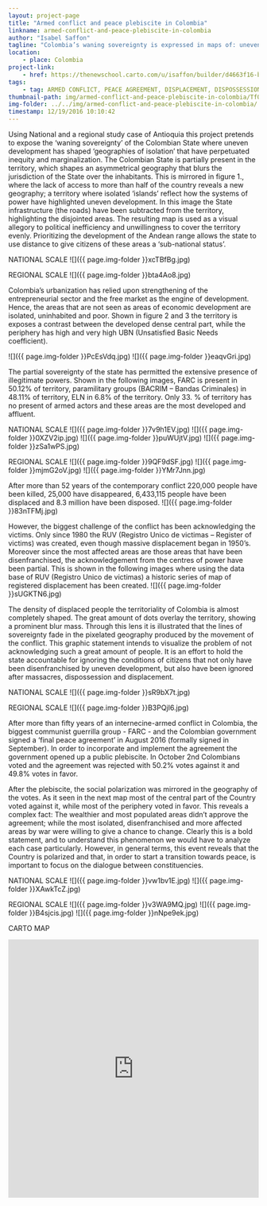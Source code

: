 ```yaml
---
layout: project-page
title: "Armed conflict and peace plebiscite in Colombia"
linkname: armed-conflict-and-peace-plebiscite-in-colombia
author: "Isabel Saffon"
tagline: "Colombia’s waning sovereignty is expressed in maps of: uneven development, armed actors, displacement, dispossession and political polarization"
location:
    - place: Colombia
project-link:
    - href: https://thenewschool.carto.com/u/isaffon/builder/d4663f16-bb2b-11e6-819d-0ee66e2c9693/embed
tags:
    - tag: ARMED CONFLICT, PEACE AGREEMENT, DISPLACEMENT, DISPOSSESSION, COLOMBIA
thumbnail-path: img/armed-conflict-and-peace-plebiscite-in-colombia/TfQgmTg.jpg
img-folder: ../../img/armed-conflict-and-peace-plebiscite-in-colombia/
timestamp: 12/19/2016 10:10:42
---
```

Using National and a regional study case of Antioquia this project pretends to expose the ‘waning sovereignty’ of the Colombian State where uneven development has shaped ‘geographies of isolation’ that have perpetuated inequity and marginalization. 
The Colombian State is partially present in the territory, which shapes an asymmetrical geography that blurs the jurisdiction of the State over the inhabitants. This is mirrored in figure 1., where the lack of access to more than half of the country reveals a new geography; a territory where isolated ‘islands’ reflect how the systems of power have highlighted uneven development. In this image the State infrastructure (the roads) have been subtracted from the territory, highlighting the disjointed areas. The resulting map is used as a visual allegory to political inefficiency and unwillingness to cover the territory evenly. Prioritizing the development of the Andean range allows the state to use distance to give citizens of these areas a ‘sub-national status’.

NATIONAL SCALE
![]({{ page.img-folder }}xcTBfBg.jpg)

REGIONAL SCALE
![]({{ page.img-folder }}bta4Ao8.jpg)

Colombia’s urbanization has relied upon strengthening of the entrepreneurial sector and the free market as the engine of development. Hence, the areas that are not seen as areas of economic development are isolated, uninhabited and poor. Shown in figure 2 and 3 the territory is exposes a contrast between the developed dense central part, while the periphery has high and very high UBN (Unsatisfied Basic Needs coefficient).

![]({{ page.img-folder }}PcEsVdq.jpg)
![]({{ page.img-folder }}eaqvGri.jpg)

The partial sovereignty of the state has permitted the extensive presence of illegitimate powers. Shown in the following images, FARC is present in 50.12%  of territory, paramilitary groups (BACRIM – Bandas Criminales) in 48.11% of territory, ELN in 6.8% of the territory. Only 33. % of territory has no present of armed actors and these areas are the most developed and affluent. 

NATIONAL SCALE
![]({{ page.img-folder }}7v9h1EV.jpg)
![]({{ page.img-folder }}0XZV2ip.jpg)
![]({{ page.img-folder }}puWUjtV.jpg)
![]({{ page.img-folder }}zSa1wPS.jpg)

REGIONAL SCALE
![]({{ page.img-folder }}9QF9dSF.jpg)
![]({{ page.img-folder }}mjmG2oV.jpg)
![]({{ page.img-folder }}YMr7Jnn.jpg)

After more than 52 years of the contemporary conflict 220,000 people have been killed, 25,000 have disappeared, 6,433,115 people have been displaced and 8.3 million have been disposed. 
![]({{ page.img-folder }}83nTFMj.jpg)

However, the biggest challenge of the conflict has been acknowledging the victims. Only since 1980 the RUV (Registro Unico de victimas – Register of victims) was created, even though massive displacement began in 1950’s. Moreover since the most affected areas are those areas that have been disenfranchised, the acknowledgement from the centres of power have been partial. This is shown in the following images where using the data base of RUV (Registro Unico de victimas) a historic series of map of registered displacement has been created. 
![]({{ page.img-folder }}sUGKTN6.jpg)

The density of displaced people the territoriality of Colombia is almost completely shaped. The great amount of dots overlay the territory, showing a prominent blur mass. Through this lens it is illustrated that the lines of sovereignty fade in the pixelated geography produced by the movement of the conflict. This graphic statement intends to visualize the problem of not acknowledging such a great amount of people. It is an effort to hold the state accountable for ignoring the conditions of citizens that not only have been disenfranchised by uneven development, but also have been ignored after massacres, dispossession and displacement. 

NATIONAL SCALE
![]({{ page.img-folder }}sR9bX7t.jpg)

REGIONAL SCALE
![]({{ page.img-folder }}B3PQjI6.jpg)

After more than fifty years of an internecine-armed conflict in Colombia, the biggest communist guerrilla group - FARC - and the Colombian government signed a ‘final peace agreement’  in August 2016 (formally signed in September). In order to incorporate and implement the agreement the government opened up a public plebiscite. In October 2nd Colombians voted and the agreement was rejected with 50.2% votes against it and 49.8% votes in favor.  

After the plebiscite, the social polarization was mirrored in the geography of the votes. As it seen in the next map most of the central part of the Country voted against it, while most of the periphery voted in favor. This reveals a complex fact: The wealthier and most populated areas didn’t approve the agreement; while the most isolated, disenfranchised and more affected areas by war were willing to give a chance to change.  Clearly this is a bold statement, and to understand this phenomenon we would have to analyze each case particularly. However, in general terms, this event reveals that the Country is polarized and that, in order to start a transition towards peace, is important to focus on the dialogue between constituencies.

NATIONAL SCALE
![]({{ page.img-folder }}vw1bv1E.jpg)
![]({{ page.img-folder }}XAwkTcZ.jpg)

REGIONAL SCALE
![]({{ page.img-folder }}v3WA9MQ.jpg)
![]({{ page.img-folder }}B4sjcis.jpg)
![]({{ page.img-folder }}nNpe9ek.jpg)

CARTO MAP

<iframe width="100%" height="520" frameborder="0" src="https://thenewschool.carto.com/u/isaffon/builder/d4663f16-bb2b-11e6-819d-0ee66e2c9693/embed" allowfullscreen webkitallowfullscreen mozallowfullscreen oallowfullscreen msallowfullscreen></iframe>


